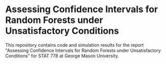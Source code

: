 # Assessing Confidence Intervals for Random Forests under Unsatisfactory Conditions

This repository contains code and simulation results for the report "Assessing Confidence Intervals for Random Forests under Unsatisfactory Conditions" for STAT 778 at George Mason University. 